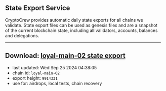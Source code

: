 ## State Export Service
CryptoCrew provides automatic daily state exports for all chains we validate. State export files can be used as genesis files and are a snapshot of the current blockchain state, including all validators, accounts, balances and delegations.

---
**Download: [loyal-main-02 state export](https://dl-eu2.ccvalidators.com/SERVICE/loyal/loyal-main-02_export_9914331.json)**
---

- last updated: Wed Sep 25 2024 04:38:05
- chain id: `loyal-main-02`
- export height: `9914331`
- use for: airdrops, local tests, chain recovery
